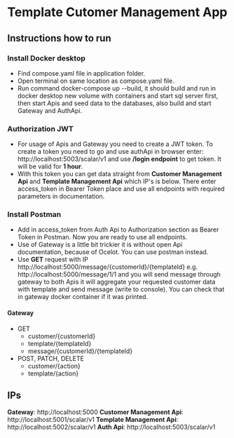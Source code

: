 # Template Cutomer Management App

## Instructions how to run
### Install Docker desktop
- Find compose.yaml file in application folder.
- Open terminal on same location as compose.yaml file.
- Run command docker-compose up --build, it should build and run in docker desktop new volume with containers and start sql server first, then start Apis and seed data to the databases, also build and start Gateway and AuthApi.

### Authorization JWT
- For usage of Apis and Gateway you need to create a JWT token. To create a token you need to go and use authApi in browser enter: http://localhost:5003/scalar/v1 and use **/login endpoint** to get token. It will be valid for **1 hour**.
- With this token you can get data straight from **Customer Management Api** and **Template Management Api** which IP's is below. There enter access_token in Bearer Token place and use all endpoints with required parameters in documentation.

### Install Postman
- Add in access_token from Auth Api to Authorization section as Bearer Token in Postman. Now you are ready to use all endpoints.
- Use of Gateway is a little bit trickier it is without open Api documentation, because of Ocelot. You can use postman instead. 
- Use **GET** request with IP http://localhost:5000/message/{customerId}/{templateId} e.g. http://localhost:5000/message/1/1 and you will send message through gateway to both Apis it will aggregate your requested customer data with template and send message (write to console). You can check that in gateway docker container if it was printed.

#### Gateway
- GET 
	- customer/{customerId}
	- template/{templateId}
	- message/{customerId}/{templateId}
- POST, PATCH, DELETE 
	- customer/{action}
	- template/{action}

## IPs

**Gateway**: http://localhost:5000
**Customer Management Api**: http://localhost:5001/scalar/v1
**Template Management Api**: http://localhost:5002/scalar/v1
**Auth Api**: http://localhost:5003/scalar/v1


